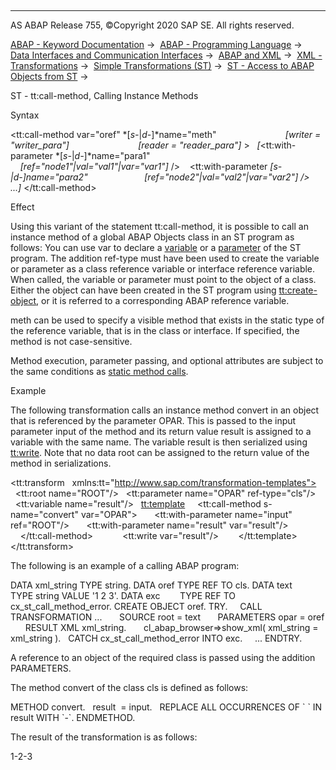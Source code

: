   

* * *

AS ABAP Release 755, ©Copyright 2020 SAP SE. All rights reserved.

[ABAP - Keyword Documentation](https://help.sap.com/doc/abapdocu_755_index_htm/7.55/en-US/abenabap.htm) →  [ABAP - Programming Language](https://help.sap.com/doc/abapdocu_755_index_htm/7.55/en-US/abenabap_reference.htm) →  [Data Interfaces and Communication Interfaces](https://help.sap.com/doc/abapdocu_755_index_htm/7.55/en-US/abenabap_data_communication.htm) →  [ABAP and XML](https://help.sap.com/doc/abapdocu_755_index_htm/7.55/en-US/abenabap_xml.htm) →  [XML - Transformations](https://help.sap.com/doc/abapdocu_755_index_htm/7.55/en-US/abenabap_xml_trafos.htm) →  [Simple Transformations (ST)](https://help.sap.com/doc/abapdocu_755_index_htm/7.55/en-US/abenabap_st.htm) →  [ST - Access to ABAP Objects from ST](https://help.sap.com/doc/abapdocu_755_index_htm/7.55/en-US/abenst_abap_objects.htm) → 

ST - tt:call-method, Calling Instance Methods

Syntax

<tt:call-method var="oref" *\[*s-*|*d-*\]*name="meth"
                           *\[*writer = "writer\_para"*\]*
                           *\[*reader = "reader\_para"*\]* >
  *\[*<tt:with-parameter *\[*s-*|*d-*\]*name="para1"
                      *\[*ref="node1"*|*val="val1"*|*var="var1"*\]* />
   <tt:with-parameter *\[*s-*|*d-*\]*name="para2"
                      *\[*ref="node2"*|*val="val2"*|*var="var2"*\]* />
   ...*\]*
</tt:call-method>

Effect

Using this variant of the statement tt:call-method, it is possible to call an instance method of a global ABAP Objects class in an ST program as follows: You can use var to declare a [variable](https://help.sap.com/doc/abapdocu_755_index_htm/7.55/en-US/abenst_tt_variable.htm) or a [parameter](https://help.sap.com/doc/abapdocu_755_index_htm/7.55/en-US/abenst_tt_parameter.htm) of the ST program. The addition ref-type must have been used to create the variable or parameter as a class reference variable or interface reference variable. When called, the variable or parameter must point to the object of a class. Either the object can have been created in the ST program using [tt:create-object](https://help.sap.com/doc/abapdocu_755_index_htm/7.55/en-US/abenst_tt_create.htm), or it is referred to a corresponding ABAP reference variable.

meth can be used to specify a visible method that exists in the static type of the reference variable, that is in the class or interface. If specified, the method is not case-sensitive.

Method execution, parameter passing, and optional attributes are subject to the same conditions as [static method calls](https://help.sap.com/doc/abapdocu_755_index_htm/7.55/en-US/abenst_tt_call-method_static.htm).

Example

The following transformation calls an instance method convert in an object that is referenced by the parameter OPAR. This is passed to the input parameter input of the method and its return value result is assigned to a variable with the same name. The variable result is then serialized using [tt:write](https://help.sap.com/doc/abapdocu_755_index_htm/7.55/en-US/abenst_tt_write.htm). Note that no data root can be assigned to the return value of the method in serializations.

<tt:transform
  xmlns:tt="http://www.sap.com/transformation-templates">
  <tt:root name="ROOT"/>
  <tt:parameter name="OPAR" ref-type="cls"/>
  <tt:variable name="result"/>
  <tt:template>
    <tt:call-method s-name="convert" var="OPAR">
      <tt:with-parameter name="input" ref="ROOT"/>
      <tt:with-parameter name="result" var="result"/>
    </tt:call-method>
    <Result>
      <tt:write var="result"/>
    </Result>
  </tt:template>
</tt:transform>

The following is an example of a calling ABAP program:

DATA xml\_string TYPE string.
DATA oref TYPE REF TO cls.
DATA text       TYPE string VALUE '1 2 3'.
DATA exc        TYPE REF TO cx\_st\_call\_method\_error.
CREATE OBJECT oref.
TRY.
    CALL TRANSFORMATION ...
      SOURCE root = text
      PARAMETERS opar = oref
      RESULT XML xml\_string.
      cl\_abap\_browser=>show\_xml( xml\_string = xml\_string ).
  CATCH cx\_st\_call\_method\_error INTO exc.
    ...
ENDTRY.

A reference to an object of the required class is passed using the addition PARAMETERS.

The method convert of the class cls is defined as follows:

METHOD convert.
  result  = input.
  REPLACE ALL OCCURRENCES OF \` \` IN result WITH \`-\`.
ENDMETHOD.

The result of the transformation is as follows:

<Result>1-2-3</Result>